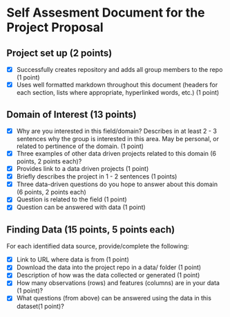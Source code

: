 # Self Assesment Document for the Project Proposal
## Project set up (2 points)
- [x] Successfully creates repository and adds all group members to the repo (1 point)
- [x] Uses well formatted markdown throughout this document (headers for each section, lists where appropriate, hyperlinked words, etc.) (1 point)
## Domain of Interest (13 points)
- [x] Why are you interested in this field/domain? Describes in at least 2 - 3 sentences why the group is interested in this area. May be personal, or related to pertinence of the domain. (1 point)
- [x] Three examples of other data driven projects related to this domain (6 points, 2 points each)?
- [x] Provides link to a data driven projects (1 point)
- [x] Briefly describes the project in 1 - 2 sentences (1 points)
- [x] Three data-driven questions do you hope to answer about this domain (6 points, 2 points each)
- [x] Question is related to the field (1 point)
- [x] Question can be answered with data (1 point)
## Finding Data (15 points, 5 points each)
For each identified data source, provide/complete the following:
- [x] Link to URL where data is from (1 point)
- [x] Download the data into the project repo in a data/ folder (1 point)
- [x] Description of how was the data collected or generated (1 point)
- [x] How many observations (rows) and features (columns) are in your data (1 point)?
- [x] What questions (from above) can be answered using the data in this dataset(1 point)?
